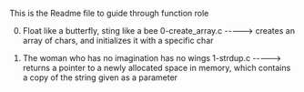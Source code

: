 This is the Readme file to guide through function role

0. Float like a butterfly, sting like a bee
0-create_array.c ----->  creates an array of chars, and initializes it with a specific char

1. The woman who has no imagination has no wings
1-strdup.c -----> returns a pointer to a newly allocated space in memory, which contains a copy of the string given as a parameter


